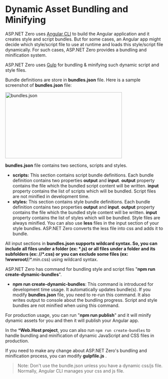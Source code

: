 # Dynamic Asset Bundling and Minifying

ASP.NET Zero uses [Angular CLI](https://cli.angular.io/) to build the Angular application and it creates style and script bundles. But for some cases, an Angular app might decide which style/script file to use at runtime and loads this style/script file dynamically. For such cases, ASP.NET Zero provides a bundling and minification system.

ASP.NET Zero uses [Gulp](https://gulpjs.com/) for bundling & minifying such dynamic script and style files. 

Bundle definitions are store in **bundles.json** file. Here is a sample screenshot of **bundles.json** file:

<img src="images/bundles-json-angular.png" alt="bundles.json" class="img-thumbnail" width="372" height="211" />

**bundles.json** file contains two sections, scripts and styles.

* **scripts:** This section contains script bundle definitions. Each bundle definition contains two properties **output** and **input**. **output** property contains the file which the bundled script content will be written. **input** property contains the list of scripts which will be bundled. Script files are not minified in development time.
* **styles:** This section contains style bundle definitions.  Each bundle definition contains two properties **output** and **input**. **output** property contains the file which the bundled style content will be written. **input** property contains the list of styles which will be bundled. Style files are always minified. You can also use **less** files in the input section of your style bundles. ASP.NET Zero converts the less file into css and adds it to bundle. 

All input sections in **bundles.json **supports wildcard syntax. So, you can include all files under a folder (ex: *.js) or all files under a folder and its subfolders (ex: /**/*.css) or you can exclude some files (ex: !wwwroot/**/*.min.css) using wildcard syntax.

ASP.NET Zero has command for bundling style and script files "**npm run create-dynamic-bundles**".

* **npm run create-dynamic-bundles**: This command is introduced for development time usage. It automatically updates bundle(s). If you modify **bundles.json** file, you need to re-run this command. It also writes output to console about the bundling progress. Script and style bundles are not minified when using this command. 

For production usage, you can run "**npm run publish**" and it will minify dynamic assets for you and then it will publish your Angular app.

In the ***Web.Host project**, you can also run ```npm run create-bundles``` to handle bundling and minification of dynamic JavaScript and CSS files in production.

If you need to make any change about ASP.NET Zero's bundling and minification process, you can modify **gulpfile.js** . 

> Note: Don't use the bundle.json unless you have a dynamic css/js file. Normally, Angular CLI manages your css and js file.